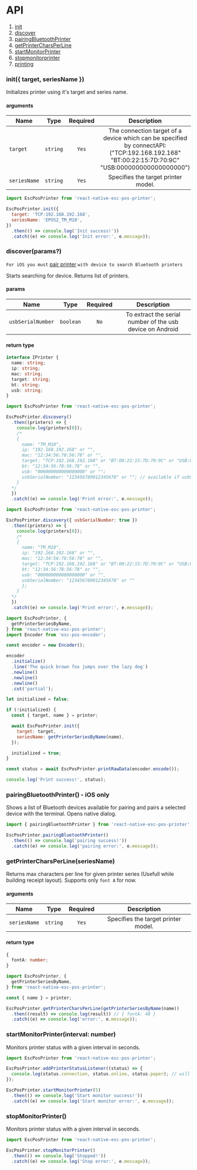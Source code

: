 # API

1. [init](#init-target-seriesname-)
2. [discover](#discoverparams)
3. [pairingBluetoothPrinter](#pairingbluetoothprinter---ios-only)
4. [getPrinterCharsPerLine](#getprintercharsperlineseriesname)
5. [startMonitorPrinter](#startmonitorprinterinterval-number)
6. [stopmonitorprinter](#stopmonitorprinter)
1. [printing](./PRINTING.md)


### init({ target, seriesName })

Initializes printer using it's target and series name.

#### arguments

| Name         |   Type   | Required |                                                                   Description                                                                   |
| ------------ | :------: | :------: | :---------------------------------------------------------------------------------------------------------------------------------------------: |
| `target`     | `string` |  `Yes`   | The connection target of a device which can be specified by connectAPI: ("TCP:192.168.192.168" "BT:00:22:15:7D:70:9C" "USB:000000000000000000") |
| `seriesName` | `string` |  `Yes`   |                                                       Specifies the target printer model.                                                       |

```javascript
import EscPosPrinter from 'react-native-esc-pos-printer';

EscPosPrinter.init({
  target: 'TCP:192.168.192.168',
  seriesName: 'EPOS2_TM_M10',
})
  .then(() => console.log('Init success!'))
  .catch((e) => console.log('Init error:', e.message));
```

### discover(params?)

`For iOS you must` [pair printer](#pairingbluetoothprinter---ios-only) `with device to search Bluetooth printers`

Starts searching for device.
Returns list of printers.

#### params

| Name              |   Type    | Required |                        Description                        |
| ----------------- | :-------: | :------: | :-------------------------------------------------------: |
| `usbSerialNumber` | `boolean` |   `No`   | To extract the serial number of the usb device on Android |

#### return type

```typescript
interface IPrinter {
  name: string;
  ip: string;
  mac: string;
  target: string;
  bt: string;
  usb: string;
}
```

```javascript
import EscPosPrinter from 'react-native-esc-pos-printer';

EscPosPrinter.discovery()
  .then((printers) => {
    console.log(printers[0]);
    /*
    {
      name: "TM_M10",
      ip: "192.168.192.168" or "",
      mac: "12:34:56:78:56:78" or "",
      target: "TCP:192.168.192.168" or "BT:00:22:15:7D:70:9C" or "USB:000000000000000000",
      bt: "12:34:56:78:56:78" or "",
      usb: "000000000000000000" or "";
      usbSerialNumber: "123456789012345678" or ""; // available if usbSerialNumber === true
    }
  */
  })
  .catch((e) => console.log('Print error:', e.message));
```

```javascript
import EscPosPrinter from 'react-native-esc-pos-printer';

EscPosPrinter.discovery({ usbSerialNumber: true })
  .then((printers) => {
    console.log(printers[0]);
    /*
    {
      name: "TM_M10",
      ip: "192.168.192.168" or "",
      mac: "12:34:56:78:56:78" or "",
      target: "TCP:192.168.192.168" or "BT:00:22:15:7D:70:9C" or "USB:000000000000000000",
      bt: "12:34:56:78:56:78" or "",
      usb: "000000000000000000" or "",
      usbSerialNumber: "123456789012345678" or ""
      };
    }
  */
  })
  .catch((e) => console.log('Print error:', e.message));
```

```javascript
import EscPosPrinter, {
  getPrinterSeriesByName,
} from 'react-native-esc-pos-printer';
import Encoder from 'esc-pos-encoder';

const encoder = new Encoder();

encoder
  .initialize()
  .line('The quick brown fox jumps over the lazy dog')
  .newline()
  .newline()
  .newline()
  .cut('partial');

let initialized = false;

if (!initialized) {
  const { target, name } = printer;

  await EscPosPrinter.init({
    target: target,
    seriesName: getPrinterSeriesByName(name),
  });

  initialized = true;
}

const status = await EscPosPrinter.printRawData(encoder.encode());

console.log('Print success!', status);
```

### pairingBluetoothPrinter() - iOS only

Shows a list of Bluetooth devices available for pairing and pairs a selected device with the terminal.
Opens native dialog.

```javascript
import { pairingBluetoothPrinter } from 'react-native-esc-pos-printer';

EscPosPrinter.pairingBluetoothPrinter()
  .then(() => console.log('pairing success!'))
  .catch((e) => console.log('pairing error:', e.message));
```

### getPrinterCharsPerLine(seriesName)

Returns max characters per line for given printer series (Usefull while building receipt layout).
Supports only `font A` for now.

#### arguments

| Name         |   Type   | Required |             Description             |
| ------------ | :------: | :------: | :---------------------------------: |
| `seriesName` | `string` |  `Yes`   | Specifies the target printer model. |

#### return type

```typescript
{
  fontA: number;
}
```

```javascript
import EscPosPrinter, {
  getPrinterSeriesByName,
} from 'react-native-esc-pos-printer';

const { name } = printer;

EscPosPrinter.getPrinterCharsPerLine(getPrinterSeriesByName(name))
  .then((result) => console.log(result)) // { fontA: 48 }
  .catch((e) => console.log('error:', e.message));
```

### startMonitorPrinter(interval: number)

Monitors printer status with a given interval in seconds.

```javascript
import EscPosPrinter from 'react-native-esc-pos-printer';

EscPosPrinter.addPrinterStatusListener((status) => {
  console.log(status.connection, status.online, status.paper); // will be executed every 5 sec
});

EscPosPrinter.startMonitorPrinter(5)
  .then(() => console.log('Start monitor success!'))
  .catch((e) => console.log('Start monitor error:', e.message));
```

### stopMonitorPrinter()

Monitors printer status with a given interval in seconds.

```javascript
import EscPosPrinter from 'react-native-esc-pos-printer';

EscPosPrinter.stopMonitorPrinter()
  .then(() => console.log('Stopped!'))
  .catch((e) => console.log('Stop error:', e.message));
```
